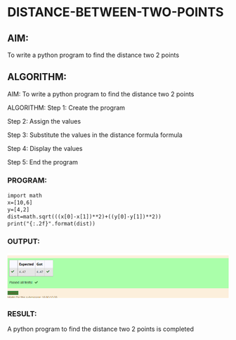 # DISTANCE-BETWEEN-TWO-POINTS

## AIM:
To write a python program to find the distance two 2 points
## ALGORITHM:
AIM:
To write a python program to find the distance two 2 points

ALGORITHM:
Step 1:
Create the program

Step 2:
Assign the values

Step 3:
Substitute the values in the distance formula formula

Step 4:
Display the values

Step 5:
End the program
### PROGRAM:
```
import math
x=[10,6]
y=[4,2]
dist=math.sqrt(((x[0]-x[1])**2)+((y[0]-y[1])**2))
print("{:.2f}".format(dist))
```
  


### OUTPUT:
![output](Distance_luthi.png)

### RESULT:
 A python program to find the distance two 2 points is completed